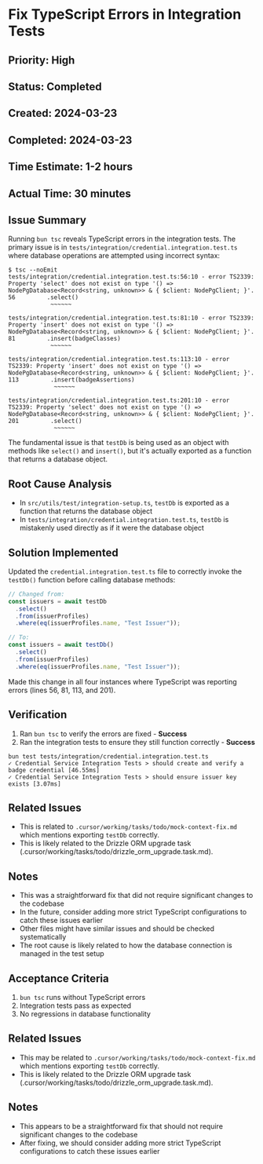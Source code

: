 # Fix TypeScript Errors in Integration Tests

## Priority: High
## Status: Completed
## Created: 2024-03-23
## Completed: 2024-03-23
## Time Estimate: 1-2 hours
## Actual Time: 30 minutes

## Issue Summary

Running `bun tsc` reveals TypeScript errors in the integration tests. The primary issue is in `tests/integration/credential.integration.test.ts` where database operations are attempted using incorrect syntax:

```
$ tsc --noEmit
tests/integration/credential.integration.test.ts:56:10 - error TS2339: Property 'select' does not exist on type '() => NodePgDatabase<Record<string, unknown>> & { $client: NodePgClient; }'.
56         .select()
            ~~~~~~

tests/integration/credential.integration.test.ts:81:10 - error TS2339: Property 'insert' does not exist on type '() => NodePgDatabase<Record<string, unknown>> & { $client: NodePgClient; }'.
81         .insert(badgeClasses)
            ~~~~~~

tests/integration/credential.integration.test.ts:113:10 - error TS2339: Property 'insert' does not exist on type '() => NodePgDatabase<Record<string, unknown>> & { $client: NodePgClient; }'.
113         .insert(badgeAssertions)
             ~~~~~~

tests/integration/credential.integration.test.ts:201:10 - error TS2339: Property 'select' does not exist on type '() => NodePgDatabase<Record<string, unknown>> & { $client: NodePgClient; }'.
201         .select()
             ~~~~~~
```

The fundamental issue is that `testDb` is being used as an object with methods like `select()` and `insert()`, but it's actually exported as a function that returns a database object.

## Root Cause Analysis

- In `src/utils/test/integration-setup.ts`, `testDb` is exported as a function that returns the database object
- In `tests/integration/credential.integration.test.ts`, `testDb` is mistakenly used directly as if it were the database object

## Solution Implemented

Updated the `credential.integration.test.ts` file to correctly invoke the `testDb()` function before calling database methods:

```typescript
// Changed from:
const issuers = await testDb
  .select()
  .from(issuerProfiles)
  .where(eq(issuerProfiles.name, "Test Issuer"));

// To:
const issuers = await testDb()
  .select()
  .from(issuerProfiles)
  .where(eq(issuerProfiles.name, "Test Issuer"));
```

Made this change in all four instances where TypeScript was reporting errors (lines 56, 81, 113, and 201).

## Verification

1. Ran `bun tsc` to verify the errors are fixed - **Success**
2. Ran the integration tests to ensure they still function correctly - **Success**
```
bun test tests/integration/credential.integration.test.ts
✓ Credential Service Integration Tests > should create and verify a badge credential [46.55ms]
✓ Credential Service Integration Tests > should ensure issuer key exists [3.07ms]
```

## Related Issues

- This is related to `.cursor/working/tasks/todo/mock-context-fix.md` which mentions exporting `testDb` correctly.
- This is likely related to the Drizzle ORM upgrade task (.cursor/working/tasks/todo/drizzle_orm_upgrade.task.md).

## Notes

- This was a straightforward fix that did not require significant changes to the codebase
- In the future, consider adding more strict TypeScript configurations to catch these issues earlier
- Other files might have similar issues and should be checked systematically
- The root cause is likely related to how the database connection is managed in the test setup

## Acceptance Criteria

1. `bun tsc` runs without TypeScript errors
2. Integration tests pass as expected
3. No regressions in database functionality

## Related Issues

- This may be related to `.cursor/working/tasks/todo/mock-context-fix.md` which mentions exporting `testDb` correctly.
- This is likely related to the Drizzle ORM upgrade task (.cursor/working/tasks/todo/drizzle_orm_upgrade.task.md).

## Notes

- This appears to be a straightforward fix that should not require significant changes to the codebase
- After fixing, we should consider adding more strict TypeScript configurations to catch these issues earlier 